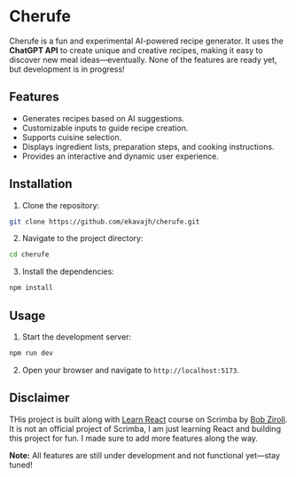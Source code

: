 # Cherufe

Cherufe is a fun and experimental AI-powered recipe generator. It uses the **ChatGPT API** to create unique and creative recipes, making it easy to discover new meal ideas—eventually. None of the features are ready yet, but development is in progress!

## Features

- Generates recipes based on AI suggestions.
- Customizable inputs to guide recipe creation.
- Supports cuisine selection.
- Displays ingredient lists, preparation steps, and cooking instructions.
- Provides an interactive and dynamic user experience.

## Installation

1. Clone the repository:

```bash
git clone https://github.com/ekavajh/cherufe.git
```

2. Navigate to the project directory:

```bash
cd cherufe
```

3. Install the dependencies:

```bash
npm install
```

## Usage

1. Start the development server:

```bash
npm run dev
```

2. Open your browser and navigate to `http://localhost:5173`.

## Disclaimer

THis project is built along with [Learn React](https://scrimba.com/learn-react-c0e) course on Scrimba by [Bob Ziroll](https://scrimba.com/@bobziroll). It is not an official project of Scrimba, I am just learning React and building this project for fun. I made sure to add more features along the way.

**Note:** All features are still under development and not functional yet—stay tuned!

